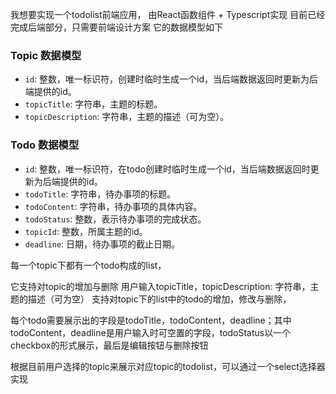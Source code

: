 我想要实现一个todolist前端应用，
由React函数组件 + Typescript实现
目前已经完成后端部分，只需要前端设计方案
它的数据模型如下

### Topic 数据模型

- `id`: 整数，唯一标识符，创建时临时生成一个id，当后端数据返回时更新为后端提供的id。
- `topicTitle`: 字符串，主题的标题。
- `topicDescription`: 字符串，主题的描述（可为空）。


### Todo 数据模型

- `id`: 整数，唯一标识符，在todo创建时临时生成一个id，当后端数据返回时更新为后端提供的id。
- `todoTitle`: 字符串，待办事项的标题。
- `todoContent`: 字符串，待办事项的具体内容。
- `todoStatus`: 整数，表示待办事项的完成状态。
- `topicId`: 整数，所属主题的id。
- `deadline`: 日期，待办事项的截止日期。



每一个topic下都有一个todo构成的list，

它支持对topic的增加与删除
用户输入topicTitle，topicDescription: 字符串，主题的描述（可为空）
支持对topic下的list中的todo的增加，修改与删除，

每个todo需要展示出的字段是todoTitle，todoContent，deadline；其中todoContent，deadline是用户输入时可空置的字段，todoStatus以一个checkbox的形式展示，最后是编辑按钮与删除按钮


根据目前用户选择的topic来展示对应topic的todolist，可以通过一个select选择器实现
